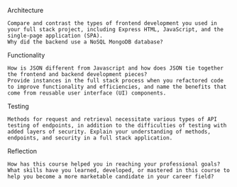 Architecture

    Compare and contrast the types of frontend development you used in your full stack project, including Express HTML, JavaScript, and the single-page application (SPA).
    Why did the backend use a NoSQL MongoDB database?

Functionality

    How is JSON different from Javascript and how does JSON tie together the frontend and backend development pieces?
    Provide instances in the full stack process when you refactored code to improve functionality and efficiencies, and name the benefits that come from reusable user interface (UI) components.

Testing

    Methods for request and retrieval necessitate various types of API testing of endpoints, in addition to the difficulties of testing with added layers of security. Explain your understanding of methods, endpoints, and security in a full stack application.

Reflection

    How has this course helped you in reaching your professional goals? What skills have you learned, developed, or mastered in this course to help you become a more marketable candidate in your career field?

